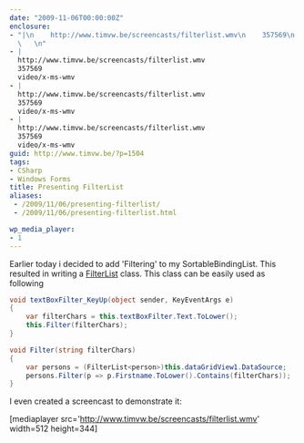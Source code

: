```yaml
---
date: "2009-11-06T00:00:00Z"
enclosure:
- "|\n    http://www.timvw.be/screencasts/filterlist.wmv\n    357569\n    video/x-ms-wmv\n
  \   \n"
- |
  http://www.timvw.be/screencasts/filterlist.wmv
  357569
  video/x-ms-wmv
- |
  http://www.timvw.be/screencasts/filterlist.wmv
  357569
  video/x-ms-wmv
- |
  http://www.timvw.be/screencasts/filterlist.wmv
  357569
  video/x-ms-wmv
guid: http://www.timvw.be/?p=1504
tags:
- CSharp
- Windows Forms
title: Presenting FilterList
aliases:
 - /2009/11/06/presenting-filterlist/
 - /2009/11/06/presenting-filterlist.html

wp_media_player:
- 1
---
```

Earlier today i decided to add 'Filtering' to my SortableBindingList. This resulted in writing a [FilterList](http://www.timvw.be/wp-content/code/csharp/FilterList.txt) class. This class can be easily used as following

```csharp
void textBoxFilter_KeyUp(object sender, KeyEventArgs e)
{
	var filterChars = this.textBoxFilter.Text.ToLower();
	this.Filter(filterChars);
}

void Filter(string filterChars)
{
	var persons = (FilterList<person>)this.dataGridView1.DataSource;
	persons.Filter(p => p.Firstname.ToLower().Contains(filterChars));
}
```

I even created a screencast to demonstrate it:

[mediaplayer src='http://www.timvw.be/screencasts/filterlist.wmv' width=512 height=344]
